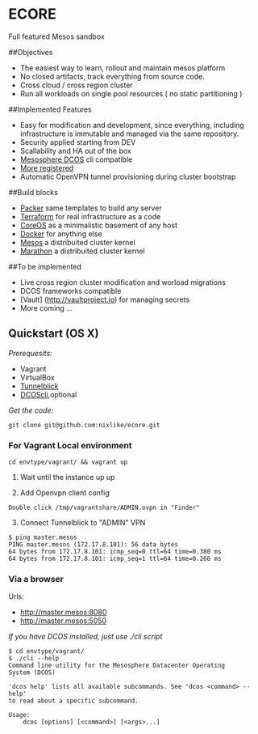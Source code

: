 # ECORE
Full featured Mesos sandbox

##Objectives

* The easiest way to learn, rollout and maintain mesos platform
* No closed artifacts, track everything from source code.
* Cross cloud / cross region cluster
* Run all workloads on single pool resources ( no static partitioning )

##Implemented Features

* Easy for modification and development, since everything, including infrastructure is immutable and managed via the same repository.
* Security applied starting from DEV
* Scallability and HA out of the box
* [Mesosphere DCOS](https://mesosphere.com) cli compatible
* [More registered](https://github.com/nixlike/ecore/issues)
* Automatic OpenVPN tunnel provisioning during cluster bootstrap

##Build blocks

* [Packer](https://www.packer.io) same templates to build any server
* [Terraform](https://terraform.io) for real infrastructure as a code
* [CoreOS](https://coreos.com) as a minimalistic basement of any host
* [Docker](https://www.docker.com) for anything else
* [Mesos](http://mesos.apache.org) a distribuited cluster kernel
* [Marathon](https://mesosphere.github.io/marathon/) a distribuited cluster kernel

##To be implemented
* Live cross region cluster modification and worload migrations 
* DCOS frameworks compatible
* [Vault] (http://vaultproject.io) for managing secrets
* More coming ...

## Quickstart (OS X) 

*Prerequesits:*

* Vagrant 
* VirtualBox
* [Tunnelblick](https://tunnelblick.net/index.html)
* [DCOScli](http://docs.mesosphere.com/install/cli/),optional

*Get the code:*

```
git clone git@github.com:nixlike/ecore.git
```

### For Vagrant Local environment
```
cd envtype/vagrant/ && vagrant up
```

1. Wait until the instance up up

2. Add Openvpn client config
```
Double click /tmp/vagrantshare/ADMIN.ovpn in "Finder"
```
3. Connect Tunnelblick to "ADMIN" VPN
```
$ ping master.mesos
PING master.mesos (172.17.8.101): 56 data bytes
64 bytes from 172.17.8.101: icmp_seq=0 ttl=64 time=0.380 ms
64 bytes from 172.17.8.101: icmp_seq=1 ttl=64 time=0.266 ms
```

### Via a browser 
Urls: 
- http://master.mesos:8080 
- http://master.mesos:5050

*If you have DCOS installed, just use ./cli script*

```
$ cd envtype/vagrant/
$ ./cli --help
Command line utility for the Mesosphere Datacenter Operating
System (DCOS)

'dcos help' lists all available subcommands. See 'dcos <command> --help'
to read about a specific subcommand.

Usage:
    dcos [options] [<command>] [<args>...]
```
